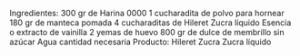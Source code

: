 Ingredientes:
    300 gr de Harina 0000
    1 cucharadita de polvo para hornear
    180 gr de manteca pomada
    4 cucharaditas de Hileret Zucra líquido
    Esencia o extracto de vainilla
    2 yemas de huevo
    800 gr de dulce de membrillo sin azúcar
    Agua cantidad necesaria
    Producto: Hileret Zucra Zucra líquido 
